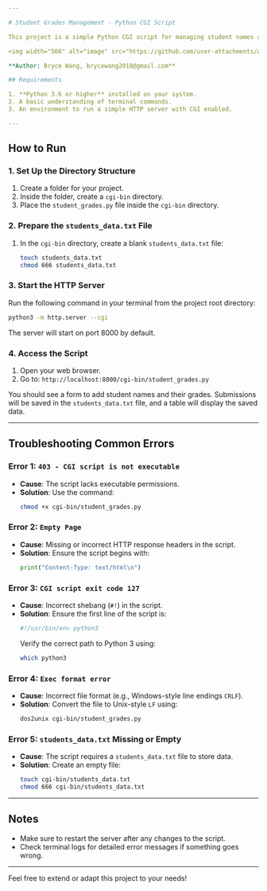 ```yaml
---

# Student Grades Management - Python CGI Script

This project is a simple Python CGI script for managing student names and their grades. It demonstrates how to use CGI for form submission and file-based data storage.

<img width="508" alt="image" src="https://github.com/user-attachments/assets/21453b30-8f6e-40d2-b1c1-26d6b3f28453" />

**Author: Bryce Wang, brycewang2018@gmail.com**

## Requirements

1. **Python 3.6 or higher** installed on your system.
2. A basic understanding of terminal commands.
3. An environment to run a simple HTTP server with CGI enabled.

---
```


## How to Run

### 1. Set Up the Directory Structure
1. Create a folder for your project.
2. Inside the folder, create a `cgi-bin` directory.
3. Place the `student_grades.py` file inside the `cgi-bin` directory.

### 2. Prepare the `students_data.txt` File
1. In the `cgi-bin` directory, create a blank `students_data.txt` file:
   ```bash
   touch students_data.txt
   chmod 666 students_data.txt
   ```

### 3. Start the HTTP Server
Run the following command in your terminal from the project root directory:
```bash
python3 -m http.server --cgi
```
The server will start on port 8000 by default.

### 4. Access the Script
1. Open your web browser.
2. Go to: `http://localhost:8000/cgi-bin/student_grades.py`

You should see a form to add student names and their grades. Submissions will be saved in the `students_data.txt` file, and a table will display the saved data.

---

## Troubleshooting Common Errors

### Error 1: `403 - CGI script is not executable`
- **Cause**: The script lacks executable permissions.
- **Solution**: Use the command:
  ```bash
  chmod +x cgi-bin/student_grades.py
  ```

### Error 2: `Empty Page`
- **Cause**: Missing or incorrect HTTP response headers in the script.
- **Solution**: Ensure the script begins with:
  ```python
  print("Content-Type: text/html\n")
  ```

### Error 3: `CGI script exit code 127`
- **Cause**: Incorrect shebang (`#!`) in the script.
- **Solution**: Ensure the first line of the script is:
  ```python
  #!/usr/bin/env python3
  ```
  Verify the correct path to Python 3 using:
  ```bash
  which python3
  ```

### Error 4: `Exec format error`
- **Cause**: Incorrect file format (e.g., Windows-style line endings `CRLF`).
- **Solution**: Convert the file to Unix-style `LF` using:
  ```bash
  dos2unix cgi-bin/student_grades.py
  ```

### Error 5: `students_data.txt` Missing or Empty
- **Cause**: The script requires a `students_data.txt` file to store data.
- **Solution**: Create an empty file:
  ```bash
  touch cgi-bin/students_data.txt
  chmod 666 cgi-bin/students_data.txt
  ```

---

## Notes

- Make sure to restart the server after any changes to the script.
- Check terminal logs for detailed error messages if something goes wrong.

---

Feel free to extend or adapt this project to your needs!
